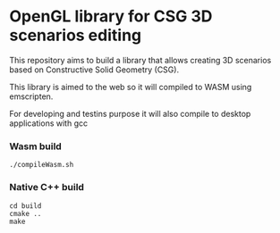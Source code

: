 # OpenGL library for CSG 3D scenarios editing

This repository aims to build a library that allows creating 3D scenarios based on Constructive Solid Geometry (CSG).

This library is aimed to the web so it will compiled to WASM using emscripten.

For developing and testins purpose it will also compile to desktop applications with gcc

### Wasm build
```
./compileWasm.sh
```

### Native C++ build
```
cd build
cmake ..
make
```
